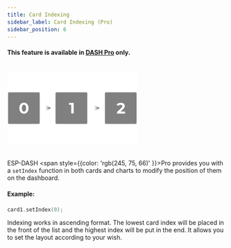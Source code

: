 ```yaml
---
title: Card Indexing
sidebar_label: Card Indexing (Pro)
sidebar_position: 6
---
```


<div style={{ border: '1px solid rgba(255,0,0, 0.03)', padding: 20, borderRadius: 14, backgroundColor: 'rgba(255,0,0, 0.03)', maxWidth: 600 }}>
  <h4 style={{ fontWeight: '500', marginBottom: 5 }}> This feature is available in <a target="_blank" style={{ color: "red" }} href="https://espdash.pro">DASH Pro</a> only.</h4>  
</div>

<br/>


<img src="/img//index.png" width="300px" alt="Energy Card Preview" />
<br/>
<br/>

ESP-DASH <span style={{color: 'rgb(245, 75, 66)' }}>Pro</span> provides you with a `setIndex` function in both cards and charts to modify the position of them on the dashboard. 


#### Example:

```cpp
card1.setIndex(0);
```


Indexing works in ascending format. The lowest card index will be placed in the front of the list and the highest index will be put in the end. It allows you to set the layout according to your wish.
